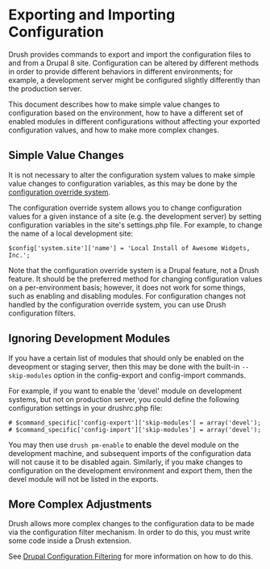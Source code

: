 # Exporting and Importing Configuration

Drush provides commands to export and import the configuration files
to and from a Drupal 8 site.  Configuration can be altered by different
methods in order to provide different behaviors in different environments;
for example, a development server might be configured slightly differently
than the production server.

This document describes how to make simple value changes to configuration
based on the environment, how to have a different set of enabled modules
in different configurations without affecting your exported configuration
values, and how to make more complex changes.

## Simple Value Changes

It is not necessary to alter the configuration system values to 
make simple value changes to configuration variables, as this may be
done by the [configuration override system](https://www.drupal.org/node/1928898).

The configuration override system allows you to change configuration
values for a given instance of a site (e.g. the development server) by
setting configuration variables in the site's settings.php file.
For example, to change the name of a local development site:
```
$config['system.site']['name'] = 'Local Install of Awesome Widgets, Inc.';
```
Note that the configuration override system is a Drupal feature, not
a Drush feature. It should be the preferred method for changing
configuration values on a per-environment basis; however, it does not
work for some things, such as enabling and disabling modules.  For
configuration changes not handled by the configuration override system,
you can use Drush configuration filters.

## Ignoring Development Modules

If you have a certain list of modules that should only be enabled on
the deveopment or staging server, then this may be done with the
built-in `--skip-modules` option in the config-export and config-import
commands.

For example, if you want to enable the 'devel' module on development
systems, but not on production server, you could define the following
configuration settings in your drushrc.php file:
```
# $command_specific['config-export']['skip-modules'] = array('devel');
# $command_specific['config-import']['skip-modules'] = array('devel');
```
You may then use `drush pm-enable` to enable the devel module on the
development machine, and subsequent imports of the configuration data
will not cause it to be disabled again.  Similarly, if you make changes
to configuration on the development environment and export them, then
the devel module will not be listed in the exports.

## More Complex Adjustments

Drush allows more complex changes to the configuration data to be made
via the configuration filter mechanism.  In order to do this, you must
write some code inside a Drush extension.

See [Drupal Configuration Filtering](config-filter.md) for more information
on how to do this.

